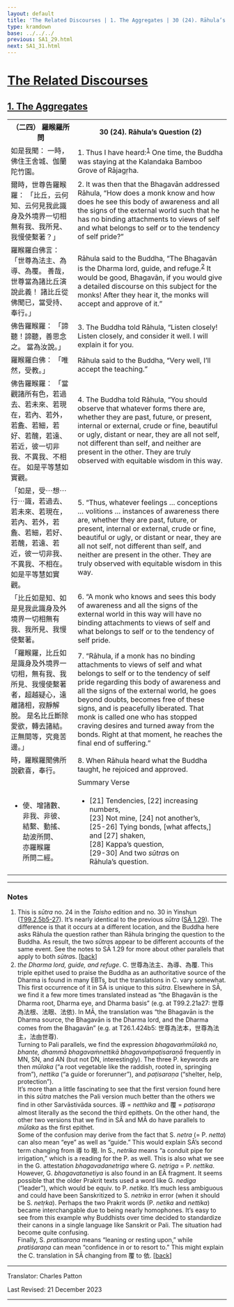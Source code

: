 ```yaml
---
layout: default
title: 'The Related Discourses | 1. The Aggregates | 30 (24). Rāhula’s Question (2)'
type: kramdown
base: ../../../
previous: SA1_29.html
next: SA1_31.html
---
```


<h1><a href='../index.html'>The Related Discourses</a></h1>
<h2><a href='index.html'>1. The Aggregates</a></h2>

<table class="trans">
  <th class='ch'>（二四） 羅睺羅所問</th>
  <th class='en'>30 (24). Rāhula’s Question (2)</th>
  <tr>
    <td class="ch" title='t99.2.5b5'>如是我聞： 一時，佛住王舍城、伽蘭陀竹園。</td>
    <td id='p1'>1. Thus I have heard:<sup id="ref1"><a href="#n1">1</a></sup> One time, the Buddha was staying at the Kalandaka Bamboo Grove of Rājagṛha.</td>
  </tr>
  <tr>
    <td class="ch" title='t99.2.5b6'>爾時，世尊告羅睺羅： 「比丘，云何知、云何見我此識身及外境界一切相無有我、我所見、我慢使繫著？」</td>
    <td id='p2'>2. It was then that the Bhagavān addressed Rāhula, “How does a monk know and how does he see this body of awareness and all the signs of the external world such that he has no binding attachments to views of self and what belongs to self or to the tendency of self pride?”</td>
  </tr>
  <tr>
    <td class="ch" title='t99.2.5b8'>羅睺羅白佛言： 「世尊為法主、為導、為覆。 善哉，世尊當為諸比丘演說此義！ 諸比丘從佛聞已，當受持、奉行。」</td>
    <td>Rāhula said to the Buddha, “The Bhagavān is the Dharma lord, guide, and refuge.<sup id="ref2"><a href="#n2">2</a></sup> It would be good, Bhagavān, if you would give a detailed discourse on this subject for the monks! After they hear it, the monks will accept and approve of it.”</td>
  </tr>
  <tr>
    <td class="ch" title='t99.2.5b11'>佛告羅睺羅： 「諦聽！諦聽，善思念之。 當為汝說。」</td>
    <td id='p3'>3. The Buddha told Rāhula, “Listen closely! Listen closely, and consider it well. I will explain it for you.</td>
  </tr>
  <tr>
    <td class="ch" title='t99.2.5b12'>羅睺羅白佛： 「唯然，受教。」</td>
    <td>Rāhula said to the Buddha, “Very well, I’ll accept the teaching.”</td>
  </tr>
  <tr>
    <td class="ch" title='t99.2.5b12'>佛告羅睺羅： 「當觀諸所有色，若過去、若未來、若現在，若內、若外，若麁、若細，若好、若醜，若遠、若近，彼一切非我、不異我、不相在。 如是平等慧如實觀。</td>
    <td id='p4'>4. The Buddha told Rāhula, “You should observe that whatever forms there are, whether they are past, future, or present, internal or external, crude or fine, beautiful or ugly, distant or near, they are all not self, not different than self, and neither are present in the other. They are truly observed with equitable wisdom in this way.</td>
  </tr>
  <tr>
    <td class="ch" title='t99.2.5b16'>「如是，受⋯想⋯行⋯識，若過去、若未來、若現在，若內、若外，若麁、若細，若好、若醜，若遠、若近，彼一切非我、不異我、不相在。 如是平等慧如實觀。</td>
    <td id='p5'>5. “Thus, whatever feelings … conceptions … volitions … instances of awareness there are, whether they are past, future, or present, internal or external, crude or fine, beautiful or ugly, or distant or near, they are all not self, not different than self, and neither are present in the other. They are truly observed with equitable wisdom in this way.</td>
  </tr>
  <tr>
    <td class="ch" title='t99.2.5b19'>「比丘如是知、如是見我此識身及外境界一切相無有我、我所見、我慢使繫著。</td>
    <td id='p6'>6. “A monk who knows and sees this body of awareness and all the signs of the external world in this way will have no binding attachments to views of self and what belongs to self or to the tendency of self pride.</td>
  </tr>
  <tr>
    <td class="ch" title='t99.2.5b21'>「羅睺羅，比丘如是識身及外境界一切相，無有我、我所見、我慢使繫著者，超越疑心，遠離諸相，寂靜解脫。 是名比丘斷除愛欲，轉去諸結。 正無間等，究竟苦邊。」</td>
    <td id='p7'>7. “Rāhula, if a monk has no binding attachments to views of self and what belongs to self or to the tendency of self pride regarding this body of awareness and all the signs of the external world, he goes beyond doubts, becomes free of these signs, and is peacefully liberated. That monk is called one who has stopped craving desires and turned away from the bonds. Right at that moment, he reaches the final end of suffering.”</td>
  </tr>
  <tr>
    <td class="ch" title='t99.2.5b24'>時，羅睺羅聞佛所說歡喜，奉行。</td>
    <td id='p8'>8. When Rāhula heard what the Buddha taught, he rejoiced and approved.</td>
  </tr>
<tr>
  <td class="ch" title='t99.2.5b26'></td>
  <td class='subheading'>Summary Verse</td>
</tr>
<tr>
  <td class="ch" title='t99.2.5b26'><ul class='verse'>
    <li>使、增諸數、<br/>
    非我、非彼、<br/>
    結繫、動搖、<br/>
    劫波所問、<br/>
    亦羅睺羅<br/>
    所問二經。</li>
  </ul></td>
  <td><ul class='verse'>
    <li>[21] Tendencies, [22] increasing numbers,<br/>
    [23] Not mine, [24] not another’s,<br/>
    [25-26] Tying bonds, [what affects,] and [27] shaken,<br/>
    [28] Kappa’s question,<br/>
    [29-30] And two <em>sūtra</em>s on<br/>
    Rāhula’s question.</li>
  </ul></td>
</tr>
</table>

<hr/>

<h3 id="notes">Notes</h3>

<ol>
<li id="n1">This is <em>sūtra</em> no. 24 in the <cite>Taisho</cite> edition and no. 30 in Yinshun (<a href="https://cbetaonline.dila.edu.tw/zh/T02n0099_p0005b05" target="_blank">T99.2.5b5-27</a>). It’s nearly identical to the previous <em>sūtra</em> (<a href="SA1_29.html" target="_blank">SĀ 1.29</a>). The difference is that it occurs at a different location, and the Buddha here asks Rāhula the question rather than Rāhula bringing the question to the Buddha. As result, the two <em>sūtra</em>s appear to be different accounts of the same event. See the notes to SĀ 1.29 for more about other parallels that apply to both <em>sūtra</em>s. [<a href="#ref1">back</a>]</li>
<li id="n2"><em>the Dharma lord, guide, and refuge</em>. C. 世尊為法主、為導、為覆. This triple epithet used to praise the Buddha as an authoritative source of the Dharma is found in many EBTs, but the translations in C. vary somewhat. This first occurrence of it in SĀ is unique to this <em>sūtra</em>. Elsewhere in SĀ, we find it a few more times translated instead as “the Bhagavān is the Dharma root, Dharma eye, and Dharma basis” (e.g. at T99.2.21a27: 世尊為法根、法眼、法依). In MĀ, the translation was “the Bhagavān is the Dharma source, the Bhagavān is the Dharma lord, and the Dharma comes from the Bhagavān” (e.g. at T26.1.424b5: 世尊為法本，世尊為法主，法由世尊).<br/>
Turning to Pali parallels, we find the expression <em>bhagavaṁmūlakā no, bhante, dhammā bhagavaṁnettikā bhagavaṁpaṭisaraṇā</em> frequently in MN, SN, and AN (but not DN, interestingly). The three P. keywords are then <em>mūlaka</em> (“a root vegetable like the raddish, rooted in, springing from”), <em>nettika</em> (“a guide or forerunner”), and <em>paṭisaraṇa</em> (“shelter, help, protection”).<br/>
It’s more than a little fascinating to see that the first version found here in this <em>sūtra</em> matches the Pali version much better than the others we find in other Sarvāstivāda sources. 導 = <em>netthika</em> and 覆 = <em>paṭisaraṇa</em> almost literally as the second the third epithets. On the other hand, the other two versions that we find in SĀ and MĀ do have parallels to <em>mūlaka</em> as the first epithet.<br/>
Some of the confusion may derive from the fact that S. <em>netra</em> (= P. <em>netta</em>) can also mean “eye” as well as “guide.” This would explain SĀ’s second term changing from 導 to 眼. In S., <em>netrika</em> means “a conduit pipe for irrigation,” which is a reading for the P. as well. This is also what we see in the G. attestation <em>bhagavadanetriga</em> where G. <em>netriga</em> = P. <em>nettika</em>.<br/>
However, G. <em>bhagavatanetiya</em> is also found in an EĀ fragment. It seems possible that the older Prakrit texts used a word like G. <em>nediga</em> (“leader”), which would be equiv. to P. <em>netika</em>. It’s much less ambiguous and could have been Sanskritized to S. <em>netrika</em> in error (when it should be S. <em>netṛka</em>). Perhaps the two Prakrit words (P. <em>netika</em> and <em>nettika</em>) became interchangable due to being nearly homophones. It’s easy to see from this example why Buddhists over time decided to standardize their canons in a single language like Sanskrit or Pali. The situation had become quite confusing.<br/>
Finally, S. <em>pratisaraṇa</em> means “leaning or resting upon,” while <em>pratiśaraṇa</em> can mean “confidence in or to resort to.” This might explain the C. translation in SĀ changing from 覆 to 依. [<a href="#ref2">back</a>]</li>
</ol>
<hr/>

<p class="translator">Translator: Charles Patton</p>
<p class='revised'>Last Revised: 21 December 2023</p>

<hr/>